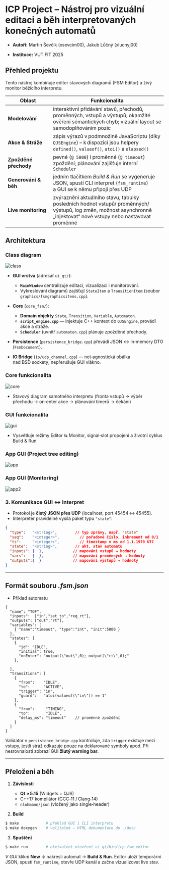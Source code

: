 # ICP Project – Nástroj pro vizuální editaci a běh interpretovaných konečných automatů

- **Autoři:** Martin Ševčík (xsevcim00), Jakub Lůčný (xlucnyj00)

- **Instituce:** VUT FIT 2025
 
## Přehled projektu

Tento nástroj kombinuje editor stavových diagramů (FSM Editor) a živý monitor běžícího interpretu.

| Oblast                | Funkcionalita                                                                                                                                                       |
| --------------------- | ------------------------------------------------------------------------------------------------------------------------------------------------------------------- |
| **Modelování**        | interaktivní přidávání stavů, přechodů, proměnných, vstupů a výstupů; okamžité ověření sémantických chyb; vizuální layout se samodoplňováním pozic                  |
| **Akce & Stráže**     | zápis výrazů v podmnožině JavaScriptu (díky `QJSEngine`) – k dispozici jsou helpery `defined()`, `valueof()`, `atoi()` a `elapsed()`                                |
| **Zpožděné přechody** | pevné (`@ 5000`) i proměnné (`@ timeout`) zpoždění; plánování zajišťuje interní `Scheduler`                                                                         |
| **Generování & běh**  | jedním tlačítkem *Build & Run* se vygeneruje JSON, spustí CLI interpret (`fsm_runtime`) a GUI se k němu připojí přes UDP                                            |
| **Live monitoring**   | zvýraznění aktuálního stavu, tabulky posledních hodnot vstupů/ proměnných/ výstupů, log změn, možnost asynchronně „injektovat“ nové vstupy nebo nastavovat proměnné |



## Architektura

### Class diagram

![class](/diagrams/class.png)


* **GUI vrstva** (adresář `ui_qt/`):

  * **`MainWindow`** centralizuje editaci, vizualizaci i monitorování.
  * Vykreslování diagramů zajišťují `StateItem` a `TransitionItem` (soubor `graphics/fsmgraphicsitems.cpp`).

* **Core** (`core_fsm/`):

  * **Domain objekty** `State`, `Transition`, `Variable`, `Automaton`.
  * **`script_engine.cpp`** — injektuje C++ kontext do `QJSEngine`, provádí akce a stráže.
  * **`Scheduler`** (uvnitř `automaton.cpp`) plánuje zpožděné přechody.

* **Persistence** (`persistence_bridge.cpp`) převádí JSON ↔ in‑memory DTO (`FsmDocument`).

* **IO Bridge** (`io/udp_channel.cpp`) — net‐agnostická obálka nad BSD sockety; nepřerušuje GUI vlákno.

### Core funkcionalita

![core](/diagrams/core.png)

- Stavový diagram samotného interpretu (fronta vstupů → výběr přechodu → on‑enter akce → plánování timerů → čekání)

### GUI funkcionalita

![gui](/diagrams/gui.png)
- Vysvětluje režimy Editor ⇆ Monitor, signal‑slot propojení a životní cyklus Build & Run

### App GUI (Project tree editing)
![app](/diagrams/app.png)

### App GUI (Monitoring)
![app2](/diagrams/app2.png)


### 3.  Komunikace GUI ↔ Interpret

* Protokol je **čistý JSON přes UDP** (localhost, port 45454 ↔ 45455).
* Interpreter pravidelně vysílá paket typu `"state"`:

```json
{
  "type":   "<string>",        // typ zprávy, např. "state"
  "seq":    "<integer>",         // pořadové číslo, inkrement od 0/1
  "ts":     "<integer>",         // timestamp v ms od 1.1.1970 UTC
  "state":  "<string>",        // akt. stav automatu
  "inputs": {  },             // mapování vstupů → hodnoty
  "vars":   {  },             // mapování proměnných → hodnoty
  "outputs":{  }              // mapování výstupů → hodnoty
}
```

---

## Formát souboru *.fsm.json*

- Příklad automatu
```jsonc
{
  "name": "TOF",
  "inputs":  ["in","set_to","req_rt"],
  "outputs": ["out","rt"],
  "variables": [
    { "name":"timeout", "type":"int", "init":5000 }
  ],
  "states": [
    {
      "id": "IDLE",
      "initial": true,
      "onEnter": "output(\"out\",0); output(\"rt\",0);"
    },

  ],
  "transitions": [
    {
      "from":    "IDLE",
      "to":      "ACTIVE",
      "trigger": "in",
      "guard":   "atoi(valueof(\"in\")) == 1"
    },
    {
      "from":     "TIMING",
      "to":       "IDLE",
      "delay_ms": "timeout"    // proměnné zpoždění
    }
  ]
}

```

Validator v `persistence_bridge.cpp` kontroluje, zda `trigger` existuje mezi vstupy, jestli stráž odkazuje pouze na deklarované symboly apod. Při nesrovnalosti zobrazí GUI **žlutý warning bar**.

---

## Přeložení a běh

1. **Závislosti**

   * **Qt ≥ 5.15** (Widgets + QJS)
   * C++17 kompilátor (GCC‑11 / Clang‑14)
   * `nlohmann/json` (vložený jako single‑header)

2. **Build**

```bash
$ make            # překlad GUI i CLI interpretu
$ make doxygen    # volitelné – HTML dokumentace do ./doc/
```

3. **Spuštění**

```bash
$ make run        # ekvivalent otevření ui_qt/bin/icp_fsm_editor
```

*V GUI* klikni **New →** nakresli automat → **Build & Run**.  Editor uloží temporární JSON, spustí `fsm_runtime`, otevře UDP kanál a začne vizualizovat live stav.


